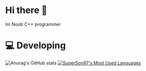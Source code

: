 # Hi there 👋
Im Noob C++ programmer 
# :computer: Developing
![Anurag's GitHub stats](https://github-readme-stats.vercel.app/api?username=SuperSon97&show_icons=true&theme=cobalt)
[![SuperSon97's Most Used Languages](https://github-readme-stats.vercel.app/api/top-langs/?username=superjoy0502&theme=dark&layout=compact)](https://github.com/SuperSon97/SuperSon97)
